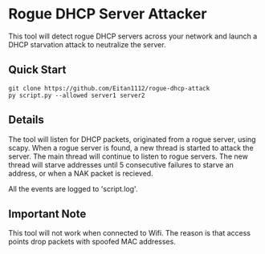 # Rogue DHCP Server Attacker

This tool will detect rogue DHCP servers across your network and launch a DHCP starvation attack to neutralize the server.

## Quick Start

```
git clone https://github.com/Eitan1112/rogue-dhcp-attack
py script.py --allowed server1 server2
```

## Details
The tool will listen for DHCP packets, originated from a rogue server, using scapy. When a rogue server is found, a new thread is started to attack the server. The main thread will continue to listen to rogue servers. 
The new thread will starve addresses until 5 consecutive failures to starve an address, or when a NAK packet is recieved.

All the events are logged to 'script.log'.

## Important Note
This tool will not work when connected to Wifi. The reason is that access points drop packets with spoofed MAC addresses.